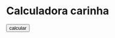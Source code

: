 <!DOCTYPE html>
<html>
<head>
	<title>calc</title>
</head>
<body>
<h1>Calculadora carinha</h1>
<input type="button" name="" value="calcular">
</body>
</html>
